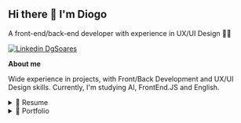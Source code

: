 ## Hi there 👋 I'm Diogo
 A front-end/back-end developer with experience in UX/UI Design 👨‍💻
 
  <a href="https://www.linkedin.com/in/dgsoares/" target="_blank">
 <img src="https://github.com/dgsoaresdev/dgsoaresdev/assets/25693566/58d38f53-ad3d-488d-b15e-42247b1dcc7b" alt="Linkedin DgSoares" />
  </a>



**About me**

Wide experience in projects, with Front/Back Development and UX/UI Design skills. Currently, I'm studying AI, FrontEnd.JS and English.

<details>
<summary>📃 Resume</summary>
<br>
Well, you asked for it!
</details>

<details>
<summary>💼 Portfolio</summary>
<br>
Well, you asked for it!
</details>

<!--
**dgsoaresdev/dgsoaresdev** is a ✨ _special_ ✨ repository because its `README.md` (this file) appears on your GitHub profile.

Here are some ideas to get you started:

- 🔭 I’m currently working on ...
- 🌱 I’m currently learning ...
- 👯 I’m looking to collaborate on ...
- 🤔 I’m looking for help with ...
- 💬 Ask me about ...
- 📫 How to reach me: ...
- 😄 Pronouns: ...
- ⚡ Fun fact: ...
-->
